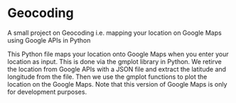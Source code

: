 # Geocoding
A small project on Geocoding i.e. mapping your location on Google Maps using Google APIs in Python

This Python file maps your location onto Google Maps when you enter your location as input. This is done via the gmplot library in Python. We retirve the location from Google APIs with a JSON file and extract the latitude and longitude from the file. Then we use the gmplot functions to plot the location on the Google Maps. Note that this version of Google Maps is only for development purposes.
